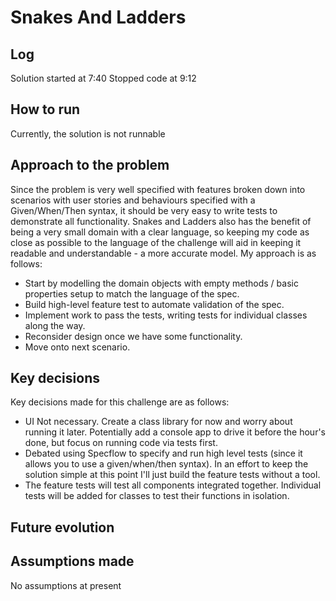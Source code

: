 # Snakes And Ladders

## Log

Solution started at 7:40
Stopped code at 9:12

## How to run

Currently, the solution is not runnable

## Approach to the problem

Since the problem is very well specified with features broken down into scenarios with user stories and behaviours specified with a Given/When/Then syntax, it should be very easy to write tests to demonstrate all functionality. Snakes and Ladders also has the benefit of being a very small domain with a clear language, so keeping my code as close as possible to the language of the challenge will aid in keeping it readable and understandable - a more accurate model. My approach is as follows:
- Start by modelling the domain objects with empty methods / basic properties setup to match the language of the spec.
- Build high-level feature test to automate validation of the spec.
- Implement work to pass the tests, writing tests for individual classes along the way.
- Reconsider design once we have some functionality.
- Move onto next scenario.

## Key decisions

Key decisions made for this challenge are as follows:

- UI Not necessary. Create a class library for now and worry about running it later. Potentially add a console app to drive it before the hour's done, but focus on running code via tests first.
- Debated using Specflow to specify and run high level tests (since it allows you to use a given/when/then syntax). In an effort to keep the solution simple at this point I'll just build the feature tests without a tool.
- The feature tests will test all components integrated together. Individual tests will be added for classes to test their functions in isolation.

## Future evolution

## Assumptions made

No assumptions at present